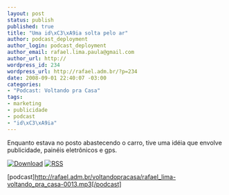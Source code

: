 ```yaml
--- 
layout: post
status: publish
published: true
title: "Uma id\xC3\xA9ia solta pelo ar"
author: podcast_deployment
author_login: podcast_deployment
author_email: rafael.lima.paula@gmail.com
author_url: http://
wordpress_id: 234
wordpress_url: http://rafael.adm.br/?p=234
date: 2008-09-01 22:40:07 -03:00
categories: 
- "Podcast: Voltando pra Casa"
tags: 
- marketing
- publicidade
- podcast
- "id\xC3\xA9ia"
---
```

Enquanto estava no posto abastecendo o carro, tive uma idéia que envolve publicidade, painéis eletrônicos e gps.

<a class="noborder" href="http://rafael.adm.br/voltandopracasa/rafael_lima-voltando_pra_casa-0013.mp3" title="Download"><img src="http://rafael.adm.br/images/download_green.gif" border="0" alt="Download" /></a> <a class="noborder" href="http://feeds.feedburner.com/rafael_lima_podcast" title="RSS"><img src="http://rafael.adm.br/images/icn-feed-16x16.png" border="0" alt="RSS" /></a>

[podcast]http://rafael.adm.br/voltandopracasa/rafael_lima-voltando_pra_casa-0013.mp3[/podcast]

